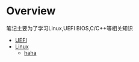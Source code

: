 # Overview

笔记主要为了学习Linux,UEFI BIOS,C/C++等相关知识

- [UEFI](/UEFI)  
- [Linux](/Linux)  
  - [haha](#)


